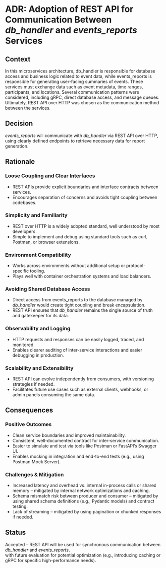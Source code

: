 # ADR: Adoption of REST API for Communication Between _db_handler_ and _events_reports_ Services

## Context
In this microservices architecture, db_handler is responsible for database access and business logic related to event data,
while events_reports is responsible for generating user-facing summaries of events.
These services must exchange data such as event metadata, time ranges, participants, and locations.
Several communication patterns were considered, including gRPC, direct database access, and message queues.
Ultimately, REST API over HTTP was chosen as the communication method between the services.

## Decision
_events_reports_ will communicate with _db_handler_ via REST API over HTTP,
using clearly defined endpoints to retrieve necessary data for report generation.

## Rationale
### Loose Coupling and Clear Interfaces
- REST APIs provide explicit boundaries and interface contracts between services.
- Encourages separation of concerns and avoids tight coupling between codebases.

### Simplicity and Familiarity
- REST over HTTP is a widely adopted standard, well understood by most developers.
- Simple to implement and debug using standard tools such as curl, Postman, or browser extensions.

### Environment Compatibility
- Works across environments without additional setup or protocol-specific tooling.
- Plays well with container orchestration systems and load balancers.

### Avoiding Shared Database Access
- Direct access from events_reports to the database managed by _db_handler_ would create tight coupling and break encapsulation.
- REST API ensures that _db_handler_ remains the single source of truth and gatekeeper for its data.

### Observability and Logging
- HTTP requests and responses can be easily logged, traced, and monitored.
- Enables clearer auditing of inter-service interactions and easier debugging in production.

### Scalability and Extensibility
- REST API can evolve independently from consumers, with versioning strategies if needed.
- Facilitates future use cases such as external clients, webhooks, or admin panels consuming the same data.

## Consequences
### Positive Outcomes
- Clean service boundaries and improved maintainability.
- Consistent, well-documented contract for inter-service communication.
- Easier to simulate and test via tools like Postman or FastAPI’s Swagger UI.
- Enables mocking in integration and end-to-end tests (e.g., using Postman Mock Server).

### Challenges & Mitigation
- Increased latency and overhead vs. internal in-process calls or shared memory – mitigated by internal network optimizations and caching.
- Schema mismatch risk between producer and consumer – mitigated by using shared schema definitions (e.g., Pydantic models) and contract testing.
- Lack of streaming – mitigated by using pagination or chunked responses if needed.

## Status


Accepted – REST API will be used for synchronous communication between _db_handler_ and _events_reports_, \
with future evaluation for potential optimization (e.g., introducing caching or gRPC for specific high-performance needs).